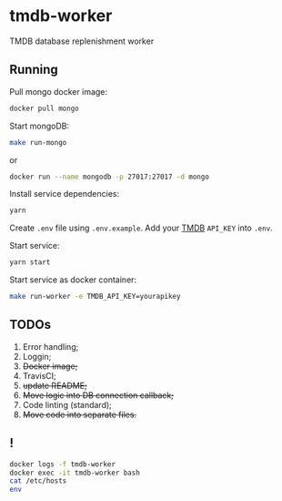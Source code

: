 # tmdb-worker

TMDB database replenishment worker

## Running
Pull mongo docker image:
```sh
docker pull mongo
```

Start mongoDB:
```sh
make run-mongo
```
or
```sh
docker run --name mongodb -p 27017:27017 -d mongo
```

Install service dependencies:
```sh
yarn
```

Create `.env` file using `.env.example`. Add your [TMDB](https://www.themoviedb.org/) `API_KEY` into `.env`.

Start service:
```sh
yarn start
```

Start service as docker container:
```sh
make run-worker -e TMDB_API_KEY=yourapikey
```

## TODOs
1. Error handling;
2. Loggin;
3. ~~Docker image;~~
4. TravisCI;
5. ~~update README;~~
6. ~~Move logic into DB connection callback;~~
7. Code linting (standard);
8. ~~Move code into separate files.~~

## !
```sh
docker logs -f tmdb-worker
docker exec -it tmdb-worker bash
cat /etc/hosts
env
```
